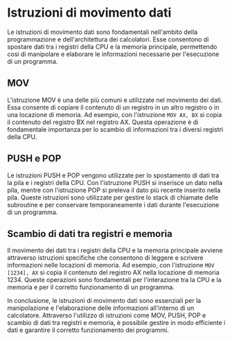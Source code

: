 # Istruzioni di movimento dati

Le istruzioni di movimento dati sono fondamentali nell'ambito della programmazione e dell'architettura dei calcolatori. Esse consentono di spostare dati tra i registri della CPU e la memoria principale, permettendo così di manipolare e elaborare le informazioni necessarie per l'esecuzione di un programma.

## MOV

L'istruzione MOV è una delle più comuni e utilizzate nel movimento dei dati. Essa consente di copiare il contenuto di un registro in un altro registro o in una locazione di memoria. Ad esempio, con l'istruzione `MOV AX, BX` si copia il contenuto del registro BX nel registro AX. Questa operazione è di fondamentale importanza per lo scambio di informazioni tra i diversi registri della CPU.

## PUSH e POP

Le istruzioni PUSH e POP vengono utilizzate per lo spostamento di dati tra la pila e i registri della CPU. Con l'istruzione PUSH si inserisce un dato nella pila, mentre con l'istruzione POP si preleva il dato più recente inserito nella pila. Queste istruzioni sono utilizzate per gestire lo stack di chiamate delle subroutine e per conservare temporaneamente i dati durante l'esecuzione di un programma.

## Scambio di dati tra registri e memoria

Il movimento dei dati tra i registri della CPU e la memoria principale avviene attraverso istruzioni specifiche che consentono di leggere e scrivere informazioni nelle locazioni di memoria. Ad esempio, con l'istruzione `MOV [1234], AX` si copia il contenuto del registro AX nella locazione di memoria 1234. Queste operazioni sono fondamentali per l'interazione tra la CPU e la memoria e per il corretto funzionamento di un programma.

In conclusione, le istruzioni di movimento dati sono essenziali per la manipolazione e l'elaborazione delle informazioni all'interno di un calcolatore. Attraverso l'utilizzo di istruzioni come MOV, PUSH, POP e scambio di dati tra registri e memoria, è possibile gestire in modo efficiente i dati e garantire il corretto funzionamento dei programmi.